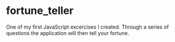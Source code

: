 # fortune_teller
One of my first JavaScript excercises I created. Through a series of questions the application will then tell your fortune. 
